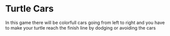 # Turtle Cars
In this game there will be colorfull cars going from left to right and you have to make your turtle reach the finish line by dodging or avoiding the cars
